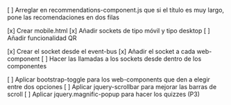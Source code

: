 [ ] Arreglar en recommendations-component.js que si el título es muy largo, pone las recomendaciones en dos filas

[x] Crear mobile.html
[x] Añadir sockets de tipo móvil y tipo desktop
[ ] Añadir funcionalidad QR

[x] Crear el socket desde el event-bus
[x] Añadir el socket a cada web-component
[ ] Hacer las llamadas a los sockets desde dentro de los componentes 

[ ] Aplicar bootstrap-toggle para los web-components que den a elegir entre dos opciones
[ ] Aplicar jquery-scrollbar para mejorar las barras de scroll
[ ] Aplicar jquery.magnific-popup para hacer los quizzes (P3)